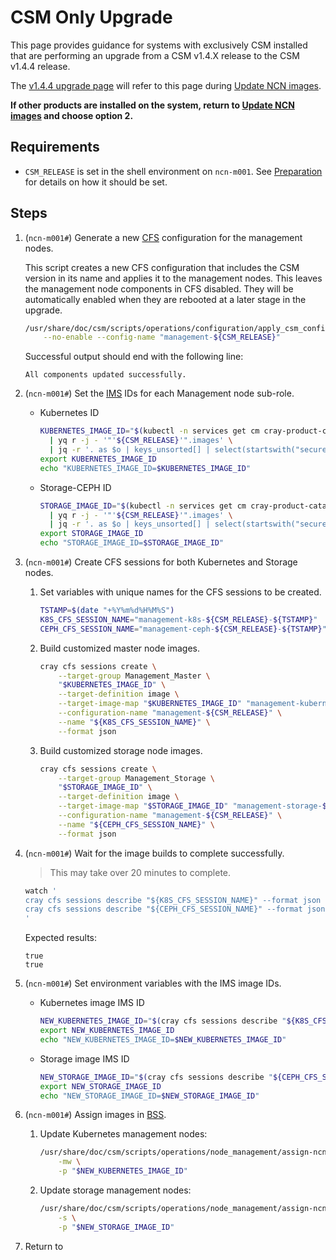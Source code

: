 # CSM Only Upgrade

This page provides guidance for systems with exclusively CSM installed that are performing an upgrade from a CSM v1.4.X release to the CSM v1.4.4 release.

The [v1.4.4 upgrade page](../1.4.4/README.md) will refer to this page
during [Update NCN images](../1.4.4/README.md#update-ncn-images).

**If other products are installed on the system, return to [Update NCN images](../1.4.4/README.md#update-ncn-images) and
choose option 2.**

## Requirements

* `CSM_RELEASE` is set in the shell environment on `ncn-m001`. See [Preparation](README.md#preparation) for details on how it should be set.

## Steps

1. (`ncn-m001#`) Generate a new [CFS](../../glossary.md#configuration-framework-service-cfs) configuration for the management nodes.

   This script creates a new CFS configuration that includes the CSM version in its name and applies it to the
   management nodes. This leaves the management node components in CFS disabled. They will be automatically enabled when
   they are rebooted at a later stage in the upgrade.

   ```bash
   /usr/share/doc/csm/scripts/operations/configuration/apply_csm_configuration.sh \
       --no-enable --config-name "management-${CSM_RELEASE}"
   ```

   Successful output should end with the following line:

   ```text
   All components updated successfully.
   ```

1. (`ncn-m001#`) Set the [IMS](../../glossary.md#image-management-service-ims) IDs for each Management node sub-role.

    * Kubernetes ID

      ```bash
      KUBERNETES_IMAGE_ID="$(kubectl -n services get cm cray-product-catalog -o jsonpath='{.data.csm}' \
        | yq r -j - '"'${CSM_RELEASE}'".images' \
        | jq -r '. as $o | keys_unsorted[] | select(startswith("secure-kubernetes")) | $o[.].id')"
      export KUBERNETES_IMAGE_ID
      echo "KUBERNETES_IMAGE_ID=$KUBERNETES_IMAGE_ID"
      ```

    * Storage-CEPH ID

      ```bash
      STORAGE_IMAGE_ID="$(kubectl -n services get cm cray-product-catalog -o jsonpath='{.data.csm}' \
        | yq r -j - '"'${CSM_RELEASE}'".images' \
        | jq -r '. as $o | keys_unsorted[] | select(startswith("secure-storage")) | $o[.].id')"
      export STORAGE_IMAGE_ID
      echo "STORAGE_IMAGE_ID=$STORAGE_IMAGE_ID"
      ```

1. (`ncn-m001#`) Create CFS sessions for both Kubernetes and Storage nodes.

    1. Set variables with unique names for the CFS sessions to be created.

       ```bash
       TSTAMP=$(date "+%Y%m%d%H%M%S")
       K8S_CFS_SESSION_NAME="management-k8s-${CSM_RELEASE}-${TSTAMP}"
       CEPH_CFS_SESSION_NAME="management-ceph-${CSM_RELEASE}-${TSTAMP}"
       ```

    1. Build customized master node images.

       ```bash
       cray cfs sessions create \
           --target-group Management_Master \
           "$KUBERNETES_IMAGE_ID" \
           --target-definition image \
           --target-image-map "$KUBERNETES_IMAGE_ID" "management-kubernetes-${CSM_RELEASE}" \
           --configuration-name "management-${CSM_RELEASE}" \
           --name "${K8S_CFS_SESSION_NAME}" \
           --format json
       ```

    1. Build customized storage node images.

       ```bash
       cray cfs sessions create \
           --target-group Management_Storage \
           "$STORAGE_IMAGE_ID" \
           --target-definition image \
           --target-image-map "$STORAGE_IMAGE_ID" "management-storage-${CSM_RELEASE}" \
           --configuration-name "management-${CSM_RELEASE}" \
           --name "${CEPH_CFS_SESSION_NAME}" \
           --format json
       ```

1. (`ncn-m001#`) Wait for the image builds to complete successfully.

   > This may take over 20 minutes to complete.

   ```bash
   watch '
   cray cfs sessions describe "${K8S_CFS_SESSION_NAME}" --format json | jq -r ".status.session.succeeded"
   cray cfs sessions describe "${CEPH_CFS_SESSION_NAME}" --format json | jq -r ".status.session.succeeded"
   '
   ```

   Expected results:

   ```text
   true
   true
   ```

1. (`ncn-m001#`) Set environment variables with the IMS image IDs.

    * Kubernetes image IMS ID

      ```bash
      NEW_KUBERNETES_IMAGE_ID="$(cray cfs sessions describe "${K8S_CFS_SESSION_NAME}" --format json | jq -r '.status.artifacts[].image_id')"
      export NEW_KUBERNETES_IMAGE_ID
      echo "NEW_KUBERNETES_IMAGE_ID=$NEW_KUBERNETES_IMAGE_ID"
      ```

    * Storage image IMS ID

      ```bash
      NEW_STORAGE_IMAGE_ID="$(cray cfs sessions describe "${CEPH_CFS_SESSION_NAME}" --format json | jq -r '.status.artifacts[].image_id')"
      export NEW_STORAGE_IMAGE_ID
      echo "NEW_STORAGE_IMAGE_ID=$NEW_STORAGE_IMAGE_ID"
      ```

1. (`ncn-m001#`) Assign images in [BSS](../../glossary.md#boot-script-service-bss).

    1. Update Kubernetes management nodes:

       ```bash
       /usr/share/doc/csm/scripts/operations/node_management/assign-ncn-images.sh \
           -mw \
           -p "$NEW_KUBERNETES_IMAGE_ID"
       ```

    1. Update storage management nodes:

       ```bash
       /usr/share/doc/csm/scripts/operations/node_management/assign-ncn-images.sh \
           -s \
           -p "$NEW_STORAGE_IMAGE_ID"
       ```

1. Return to [](./README.md#wlm-backup)
